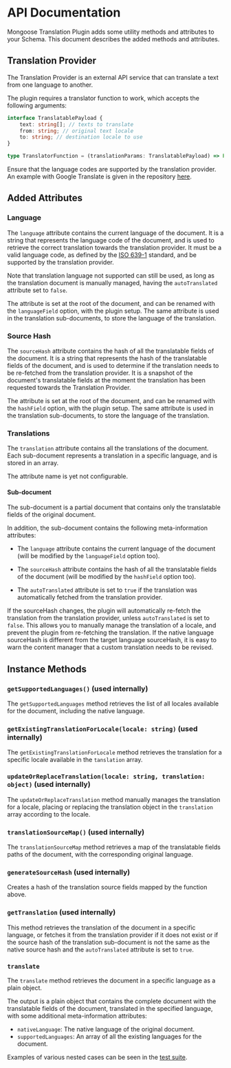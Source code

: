 # API Documentation

Mongoose Translation Plugin adds some utility methods and attributes to your Schema.
This document describes the added methods and attributes.

## Translation Provider

The Translation Provider is an external API service that can translate a text from one language to another.

The plugin requires a translator function to work, which accepts the following arguments:

```typescript
interface TranslatablePayload {
    text: string[]; // texts to translate
    from: string; // original text locale
    to: string; // destination locale to use
}

type TranslatorFunction = (translationParams: TranslatablePayload) => Promise<string[]>;
```

Ensure that the language codes are supported by the translation provider.
An example with Google Translate is given in the repository [here](https://github.com/pjdauvert/mongoose-translation-plugin/tree/main/src/examples/google-translate.ts).

## Added Attributes

### Language

The `language` attribute contains the current language of the document.
It is a string that represents the language code of the document, and is used to retrieve the correct translation towards the translation provider. 
It must be a valid language code, as defined by the [ISO 639-1](https://en.wikipedia.org/wiki/ISO_639-1) standard, and be supported by the translation provider.

Note that translation language not supported can still be used, as long as the translation document is manually managed, having the `autoTranslated` attribute set to `false`.

The attribute is set at the root of the document, and can be renamed with the `languageField` option, with the plugin setup.
The same attribute is used in the translation sub-documents, to store the language of the translation.

### Source Hash

The `sourceHash` attribute contains the hash of all the translatable fields of the document.
It is a string that represents the hash of the translatable fields of the document, 
and is used to determine if the translation needs to be re-fetched from the translation provider. 
It is a snapshot of the document's translatable fields at the moment the translation has been requested towards the Translation Provider.

The attribute is set at the root of the document, and can be renamed with the `hashField` option, with the plugin setup.
The same attribute is used in the translation sub-documents, to store the language of the translation.

### Translations

The `translation` attribute contains all the translations of the document.
Each sub-document represents a translation in a specific language, and is stored in an array.

The attribute name is yet not configurable.

#### Sub-document

The sub-document is a partial document that contains only the translatable fields of the original document.

In addition, the sub-document contains the following meta-information attributes:

* The `language` attribute contains the current language of the document (will be modified by the `languageField` option too).

* The `sourceHash` attribute contains the hash of all the translatable fields of the document (will be modified by the `hashField` option too).

* The `autoTranslated` attribute is set to `true` if the translation was automatically fetched from the translation provider.

If the sourceHash changes, the plugin will automatically re-fetch the translation from the translation provider,
unless `autoTranslated` is set to `false`.
This allows you to manually manage the translation of a locale, and prevent the plugin from re-fetching the translation.
If the native language sourceHash is different from the target language sourceHash,
it is easy to warn the content manager that a custom translation needs to be revised.


## Instance Methods

### `getSupportedLanguages()` (used internally)

The `getSupportedLanguages` method retrieves the list of all locales available for the document, including the native language.

### `getExistingTranslationForLocale(locale: string)` (used internally)

The `getExistingTranslationForLocale` method retrieves the translation for a specific locale available in the `tanslation` array.

### `updateOrReplaceTranslation(locale: string, translation: object)` (used internally)

The `updateOrReplaceTranslation` method manually manages the translation for a locale, placing or replacing the translation object in the `translation` array according to the locale.

### `translationSourceMap()` (used internally)

The `translationSourceMap` method retrieves a map of the translatable fields paths of the document, with the corresponding original language.

### `generateSourceHash` (used internally)

Creates a hash of the translation source fields mapped by the function above.

### `getTranslation` (used internally)

This method retrieves the translation of the document in a specific language, 
or fetches it from the translation provider if it does not exist or if the source hash of the translation sub-document is not the same as the native source hash and the `autoTranslated` attribute is set to `true`.

### `translate` 

The `translate` method retrieves the document in a specific language as a plain object.

The output is a plain object that contains the complete document with the translatable fields of the document, translated in the specified language,
with some additional meta-information attributes:
* `nativeLanguage`: The native language of the original document. 
* `supportedLanguages`: An array of all the existing languages for the document.

Examples of various nested cases can be seen in the [test suite](https://github.com/pjdauvert/mongoose-translation-plugin/tree/main/src/__tests__/plugin.test.ts).


